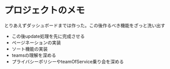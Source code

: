# プロジェクトのメモ

とりあえずダッシュボードまでは作った。この後作るべき機能をざっと洗い出す

- この後update処理を先に完成させる
- ページネーションの実装
- ソート機能の実装
- teamsの理解を深める
- プライバシーポリシーやteamOfService乗り会を深める
